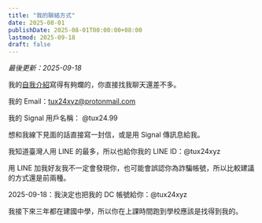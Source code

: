 ```yaml
---
title: "我的聯絡方式"
date: 2025-08-01
publishDate: 2025-08-01T00:00:00+08:00
lastmod: 2025-09-18
draft: false
---
```


_最後更新：2025-09-18_

我的[自我介紹](https://tux24.xyz/about)寫得有夠爛的，你直接找我聊天還差不多。

我的 Email：tux24xyz@protonmail.com

我的 Signal 用戶名稱： \@tux24.99

想和我線下見面的話直接寫一封信，或是用 Signal 傳訊息給我。

我知道臺灣人用 LINE 的最多，所以也給你我的 LINE ID：\@tux24xyz

用 LINE 加我好友我不一定會發現你，也可能會誤認你為詐騙帳號，所以比較建議的方式還是前兩種。

2025-09-18：我決定也把我的 DC 帳號給你：\@tux24xyz

我接下來三年都在建國中學，所以你在上課時間跑到學校應該是找得到我的。
